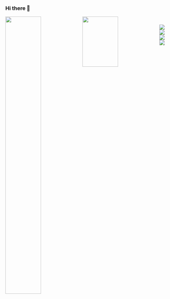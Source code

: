 ### Hi there 👋

<img align="left" width="47%" src="https://github-readme-stats.vercel.app/api?username=ericaugusto-git&show_icons=true&theme=algolia" />
<img align="left" width="47%" height="20%" src="https://github-readme-stats.vercel.app/api/top-langs/?username=anuraghazra&layout=compact" />

<img align="left" style="margin-top: 25px;" src="https://img.shields.io/badge/java-%23ED8B00.svg?style=for-the-badge&logo=java&logoColor=white" />
<img align="left" src="https://img.shields.io/badge/python-3670A0?style=for-the-badge&logo=python&logoColor=ffdd54" />
<img align="left" src="https://img.shields.io/badge/angular-%23DD0031.svg?style=for-the-badge&logo=angular&logoColor=white" />
<img align="left" src="https://img.shields.io/badge/typescript-%23007ACC.svg?style=for-the-badge&logo=typescript&logoColor=white" />


<!--
**ericaugusto-git/ericaugusto-git** is a ✨ _special_ ✨ repository because its `README.md` (this file) appears on your GitHub profile.

Here are some ideas to get you started:

- 🔭 I’m currently working on ...
- 🌱 I’m currently learning ...
- 👯 I’m looking to collaborate on ...
- 🤔 I’m looking for help with ...
- 💬 Ask me about ...
- 📫 How to reach me: ...
- 😄 Pronouns: ...
- ⚡ Fun fact: ...
-->
